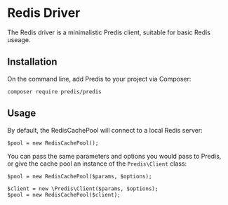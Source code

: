 Redis Driver
============

The Redis driver is a minimalistic Predis client, suitable for basic Redis useage. 

Installation
------------
On the command line, add Predis to your project via Composer:

    composer require predis/predis
    
Usage
-----
By default, the RedisCachePool will connect to a local Redis server:

    $pool = new RedisCachePool();
    
You can pass the same parameters and options you would pass to Predis, or give the cache pool an instance of the
`Predis\Client` class:

    $pool = new RedisCachePool($params, $options);

    $client = new \Predis\Client($params, $options);
    $pool = new RedisCachePool($client);
